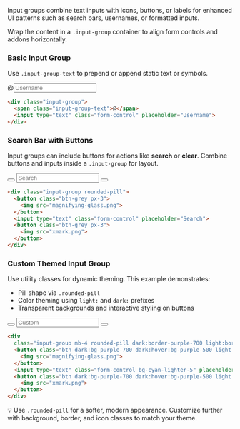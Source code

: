 Input groups combine text inputs with icons, buttons, or labels for enhanced UI patterns such as search bars, usernames, or formatted inputs.

Wrap the content in a `.input-group` container to align form controls and addons horizontally.

### Basic Input Group

Use `.input-group-text` to prepend or append static text or symbols.

<div class="input-group w-fit mb-4 mt-2"><span class="input-group-text">@</span><input type="text" class="form-control" placeholder="Username"></div>

```html
<div class="input-group">
  <span class="input-group-text">@</span>
  <input type="text" class="form-control" placeholder="Username">
</div>
```

### Search Bar with Buttons

Input groups can include buttons for actions like **search** or **clear**. Combine buttons and inputs inside a `.input-group` for layout.


<div class="input-group w-fit mb-4 rounded-pill"><button class="btn-grey px-3"><i class="fa-solid fa-magnifying-glass fa-flip-horizontal"></i></button>
  <input type="text" class="form-control" placeholder="Search">
  <button class="btn-grey px-3"><i class="fa-solid fa-xmark"></i></button></div>

```html
<div class="input-group rounded-pill">
  <button class="btn-grey px-3">
    <img src="magnifying-glass.png">
  </button>
  <input type="text" class="form-control" placeholder="Search">
  <button class="btn-grey px-3">
    <img src="xmark.png">
  </button>
</div>
```


### Custom Themed Input Group

Use utility classes for dynamic theming. This example demonstrates:

* Pill shape via `.rounded-pill`
* Color theming using `light:` and `dark:` prefixes
* Transparent backgrounds and interactive styling on buttons

<div
class="input-group w-fit mb-4 w-100 rounded-pill dark:border-purple-700 light:border-green-300 dark:color-white-900 light:color-black-100"><button
class="btn dark:bg-purple-700 dark:hover:bg-purple-500 light:bg-green-300 light:hover:bg-green-500 px-3">
<i class="fa-solid fa-magnifying-glass fa-flip-horizontal"></i>
</button>
<input type="text" class="form-control bg-cyan-lighter-5" placeholder="Custom">
<button
class="btn dark:bg-purple-700 dark:hover:bg-purple-500 light:bg-green-300 light:hover:bg-green-500 px-3">
<i class="fa-solid fa-xmark"></i>
</button></div>

```html
<div
  class="input-group mb-4 rounded-pill dark:border-purple-700 light:border-green-300 dark:color-white-900 light:color-black-100">
  <button class="btn dark:bg-purple-700 dark:hover:bg-purple-500 light:bg-green-300 light:hover:bg-green-500 px-3">
    <img src="magnifying-glass.png">
  </button>
  <input type="text" class="form-control bg-cyan-lighter-5" placeholder="Custom">
  <button class="btn dark:bg-purple-700 dark:hover:bg-purple-500 light:bg-green-300 light:hover:bg-green-500 px-3">
    <img src="xmark.png">
  </button>
</div>
```



💡 Use `.rounded-pill` for a softer, modern appearance. Customize further with background, border, and icon classes to match your theme.
